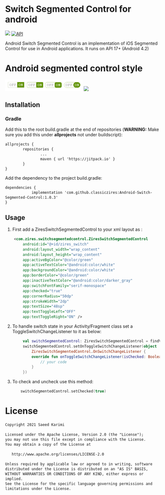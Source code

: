 

# Switch Segmented Control for android
[![](https://jitpack.io/v/classiczires/Android-Switch-Segmented-Control.svg)](https://jitpack.io/#classiczires/Android-Switch-Segmented-Control)
[![API](https://img.shields.io/badge/API-17%2B-brightgreen.svg?style=flat)](https://android-arsenal.com/api?level=17)

Android Switch Segmented Control is an implementation of iOS Segmented Control for use in Android applications. It runs on API 17+ (Android 4.2)
# Android segmented control style
<img src="ZiresSwitchSegmentedControl.png" width="50%">
<img src="androidswitchsegmentedcontrol.gif" width="32%" >



## Installation

### Gradle
Add this to the root build.gradle at the end of repositories (**WARNING:** Make sure you add this under **allprojects** not under buildscript):
```Gradle
allprojects {
        repositories {
                ...
                maven { url 'https://jitpack.io' }
        }
}
```

Add the dependency to the project build.gradle:
```Gradle
dependencies {
	        implementation 'com.github.classiczires:Android-Switch-Segmented-Control:1.0.3'
}
```

## Usage

  1. First add a ZiresSwitchSegmentedControl to your xml layout as :
```xml
    <com.zires.switchsegmentedcontrol.ZiresSwitchSegmentedControl
        android:id="@+id/zires_switch"
        android:layout_width="wrap_content"
        android:layout_height="wrap_content"
        app:activeBgColor="@color/green"
        app:activeTextColor="@android:color/white"
        app:backgroundColor="@android:color/white"
        app:borderColor="@color/green"
        app:inactiveTextColor="@android:color/darker_gray"
        app:switchFontFamily="serif-monospace"
        app:checked="true"
        app:cornerRadius="50dp"
        app:strokeWidth="2dp"
        app:textSize="48sp"
        app:textToggleLeft="OFF"
        app:textToggleRight="ON" />
```
        
  2. To handle switch state in your Activity/Fragment class set a ToggleSwitchChangeListener to it as below:
```kotlin
        val switchSegmentedControl: ZiresSwitchSegmentedControl = findViewById(R.id.zires_switch)
        switchSegmentedControl.setOnToggleSwitchChangeListener(object : 
            ZiresSwitchSegmentedControl.OnSwitchChangeListener {
            override fun onToggleSwitchChangeListener(isChecked: Boolean) {
                // your code
            }
        })
 ```
 
 3. To check and uncheck use this method:
 ```kotlin
        switchSegmentedControl.setChecked(true)
 ```
# License
    Copyright 2021 Saeed Karimi

    Licensed under the Apache License, Version 2.0 (the "License");
    you may not use this file except in compliance with the License.
    You may obtain a copy of the License at

       http://www.apache.org/licenses/LICENSE-2.0

    Unless required by applicable law or agreed to in writing, software
    distributed under the License is distributed on an "AS IS" BASIS,
    WITHOUT WARRANTIES OR CONDITIONS OF ANY KIND, either express or implied.
    See the License for the specific language governing permissions and
    limitations under the License.

